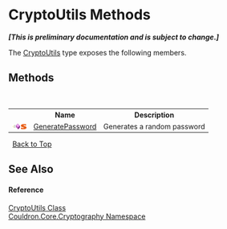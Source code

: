 # CryptoUtils Methods
 _**\[This is preliminary documentation and is subject to change.\]**_

The <a href="T_Couldron_Core_Cryptography_CryptoUtils">CryptoUtils</a> type exposes the following members.


## Methods
&nbsp;<table><tr><th></th><th>Name</th><th>Description</th></tr><tr><td>![Public method](media/pubmethod.gif "Public method")![Static member](media/static.gif "Static member")</td><td><a href="M_Couldron_Core_Cryptography_CryptoUtils_GeneratePassword">GeneratePassword</a></td><td>
Generates a random password</td></tr></table>&nbsp;
<a href="#cryptoutils-methods">Back to Top</a>

## See Also


#### Reference
<a href="T_Couldron_Core_Cryptography_CryptoUtils">CryptoUtils Class</a><br /><a href="N_Couldron_Core_Cryptography">Couldron.Core.Cryptography Namespace</a><br />